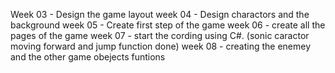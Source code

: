 Week 03 - Design the game layout 
week 04 - Design charactors and the background 
week 05 - Create first step of the game
week 06 - create all the pages of the game
week 07 - start the cording using C#. (sonic caractor moving forward and jump function done)
week 08 - creating the enemey and the other game obejects funtions
